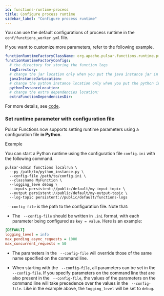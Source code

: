 ```yaml
---
id: functions-runtime-process
title: Configure process runtime
sidebar_label: "Configure process runtime"
---
```


You can use the default configurations of process runtime in the `conf/functions_worker.yml` file.

If you want to customize more parameters, refer to the following example.

```yaml
functionRuntimeFactoryClassName: org.apache.pulsar.functions.runtime.process.ProcessRuntimeFactory
functionRuntimeFactoryConfigs:
  # the directory for storing the function logs
  logDirectory:
  # change the jar location only when you put the java instance jar in a different location
  javaInstanceJarLocation:
  # change the python instance location only when you put the python instance jar in a different location
  pythonInstanceLocation:
  # change the extra dependencies location:
  extraFunctionDependenciesDir:
```

For more details, see [code](https://github.com/apache/pulsar/blob/master/pulsar-functions/runtime/src/main/java/org/apache/pulsar/functions/runtime/process/ProcessRuntimeFactoryConfig.java).

### Set runtime parameter with configuration file

Pulsar Functions now supports setting runtime parameters using a configuration file **in Python**. 

Example

You can start a Python runtime using the configuration file `config.ini` with the following command.

```shell
pulsar-admin functions localrun \
  --py /path/to/python_instance.py \
  --config-file /path/to/config.ini \
  --classname MyFunction \
  --logging_leve debug \
  --inputs persistent://public/default/my-input-topic \
  --output persistent://public/default/my-output-topic \
  --log-topic persistent://public/default/functions-logs
```

` --config-file` is the path to the configuration file. Note that:

- The ` --config-file` should be written in `.ini` format, with each parameter being configured as `key = value`. Here is an example:

```ini
[DEFAULT]
logging_level = info
max_pending_async_requests = 1000
max_concurrent_requests = 50
```
- The parameters in the ` --config-file` will override those of the same name specified on the command line.

- When starting with the ` --config-file`, all parameters can be set in the ` --config-file`. If you specify parameters on the command line that are also present in the ` --config-file`, the values of the parameters on the command line will take precedence over the values in the ` --config-file`. Like in the example above, the `logging_level` will be set to `debug`.






